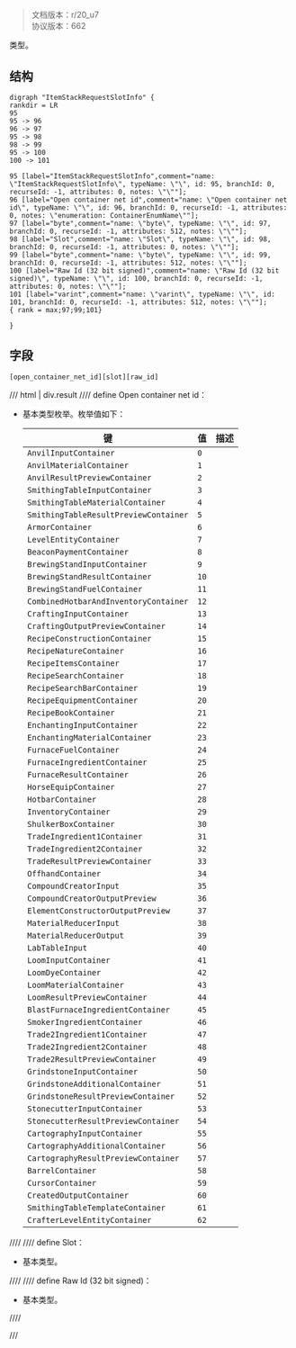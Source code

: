 # <!-- md:samp ItemStackRequestSlotInfo -->

> 文档版本：r/20_u7<br/>协议版本：662

<!-- md:samp ItemStackRequestSlotInfo -->类型。

## 结构

```viz
digraph "ItemStackRequestSlotInfo" {
rankdir = LR
95
95 -> 96
96 -> 97
95 -> 98
98 -> 99
95 -> 100
100 -> 101

95 [label="ItemStackRequestSlotInfo",comment="name: \"ItemStackRequestSlotInfo\", typeName: \"\", id: 95, branchId: 0, recurseId: -1, attributes: 0, notes: \"\""];
96 [label="Open container net id",comment="name: \"Open container net id\", typeName: \"\", id: 96, branchId: 0, recurseId: -1, attributes: 0, notes: \"enumeration: ContainerEnumName\""];
97 [label="byte",comment="name: \"byte\", typeName: \"\", id: 97, branchId: 0, recurseId: -1, attributes: 512, notes: \"\""];
98 [label="Slot",comment="name: \"Slot\", typeName: \"\", id: 98, branchId: 0, recurseId: -1, attributes: 0, notes: \"\""];
99 [label="byte",comment="name: \"byte\", typeName: \"\", id: 99, branchId: 0, recurseId: -1, attributes: 512, notes: \"\""];
100 [label="Raw Id (32 bit signed)",comment="name: \"Raw Id (32 bit signed)\", typeName: \"\", id: 100, branchId: 0, recurseId: -1, attributes: 0, notes: \"\""];
101 [label="varint",comment="name: \"varint\", typeName: \"\", id: 101, branchId: 0, recurseId: -1, attributes: 512, notes: \"\""];
{ rank = max;97;99;101}

}

```

## 字段

```title='ItemStackRequestSlotInfo'
[open_container_net_id][slot][raw_id]
```

/// html | div.result
//// define
Open container net id：<!-- md:samp byte -->

- 基本类型枚举。枚举值如下：

  |键|值|描述|
  |---|---|---|
  |`AnvilInputContainer`|`0`||
  |`AnvilMaterialContainer`|`1`||
  |`AnvilResultPreviewContainer`|`2`||
  |`SmithingTableInputContainer`|`3`||
  |`SmithingTableMaterialContainer`|`4`||
  |`SmithingTableResultPreviewContainer`|`5`||
  |`ArmorContainer`|`6`||
  |`LevelEntityContainer`|`7`||
  |`BeaconPaymentContainer`|`8`||
  |`BrewingStandInputContainer`|`9`||
  |`BrewingStandResultContainer`|`10`||
  |`BrewingStandFuelContainer`|`11`||
  |`CombinedHotbarAndInventoryContainer`|`12`||
  |`CraftingInputContainer`|`13`||
  |`CraftingOutputPreviewContainer`|`14`||
  |`RecipeConstructionContainer`|`15`||
  |`RecipeNatureContainer`|`16`||
  |`RecipeItemsContainer`|`17`||
  |`RecipeSearchContainer`|`18`||
  |`RecipeSearchBarContainer`|`19`||
  |`RecipeEquipmentContainer`|`20`||
  |`RecipeBookContainer`|`21`||
  |`EnchantingInputContainer`|`22`||
  |`EnchantingMaterialContainer`|`23`||
  |`FurnaceFuelContainer`|`24`||
  |`FurnaceIngredientContainer`|`25`||
  |`FurnaceResultContainer`|`26`||
  |`HorseEquipContainer`|`27`||
  |`HotbarContainer`|`28`||
  |`InventoryContainer`|`29`||
  |`ShulkerBoxContainer`|`30`||
  |`TradeIngredient1Container`|`31`||
  |`TradeIngredient2Container`|`32`||
  |`TradeResultPreviewContainer`|`33`||
  |`OffhandContainer`|`34`||
  |`CompoundCreatorInput`|`35`||
  |`CompoundCreatorOutputPreview`|`36`||
  |`ElementConstructorOutputPreview`|`37`||
  |`MaterialReducerInput`|`38`||
  |`MaterialReducerOutput`|`39`||
  |`LabTableInput`|`40`||
  |`LoomInputContainer`|`41`||
  |`LoomDyeContainer`|`42`||
  |`LoomMaterialContainer`|`43`||
  |`LoomResultPreviewContainer`|`44`||
  |`BlastFurnaceIngredientContainer`|`45`||
  |`SmokerIngredientContainer`|`46`||
  |`Trade2Ingredient1Container`|`47`||
  |`Trade2Ingredient2Container`|`48`||
  |`Trade2ResultPreviewContainer`|`49`||
  |`GrindstoneInputContainer`|`50`||
  |`GrindstoneAdditionalContainer`|`51`||
  |`GrindstoneResultPreviewContainer`|`52`||
  |`StonecutterInputContainer`|`53`||
  |`StonecutterResultPreviewContainer`|`54`||
  |`CartographyInputContainer`|`55`||
  |`CartographyAdditionalContainer`|`56`||
  |`CartographyResultPreviewContainer`|`57`||
  |`BarrelContainer`|`58`||
  |`CursorContainer`|`59`||
  |`CreatedOutputContainer`|`60`||
  |`SmithingTableTemplateContainer`|`61`||
  |`CrafterLevelEntityContainer`|`62`||



////
//// define
Slot：<!-- md:samp byte -->

- 基本类型。


////
//// define
Raw Id (32 bit signed)：<!-- md:samp varint -->

- 基本类型。


////

///

